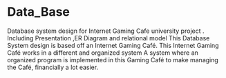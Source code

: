 # Data_Base
Database system design for Internet Gaming Cafe university project .
Including Presentation ,ER Diagram and relational model
This Database System design is based off an Internet Gaming Café. This Internet Gaming Café works in a different and organized system
  A system where an organized program is implemented in this Gaming Café to make managing the Café, financially a lot easier.
